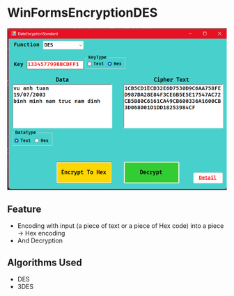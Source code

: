 # WinFormsEncryptionDES
![img](IntroDES.png)
## Feature
- Encoding with input (a piece of text or a piece of Hex code) into a piece -> Hex encoding
- And Decryption
## Algorithms Used
- DES
- 3DES
